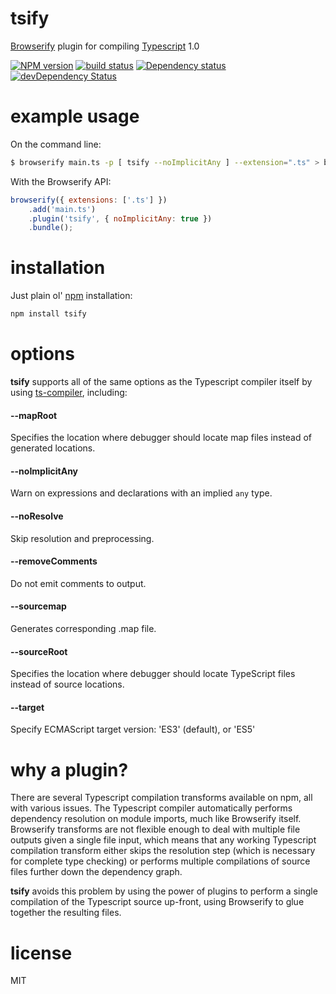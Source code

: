 # tsify

[Browserify](http://browserify.org/) plugin for compiling [Typescript](http://www.typescriptlang.org/) 1.0

[![NPM version](https://badge.fury.io/js/tsify.png)](http://badge.fury.io/js/tsify)
[![build status](https://secure.travis-ci.org/smrq/tsify.png)](http://travis-ci.org/smrq/tsify)
[![Dependency status](https://david-dm.org/smrq/tsify.png)](https://david-dm.org/smrq/tsify) [![devDependency Status](https://david-dm.org/smrq/tsify/dev-status.png)](https://david-dm.org/smrq/tsify#info=devDependencies)



# example usage

On the command line:

``` sh
$ browserify main.ts -p [ tsify --noImplicitAny ] --extension=".ts" > bundle.js
```

With the Browserify API:

``` js
browserify({ extensions: ['.ts'] })
    .add('main.ts')
    .plugin('tsify', { noImplicitAny: true })
    .bundle();
```

# installation

Just plain ol' [npm](https://npmjs.org/) installation:

``` sh
npm install tsify
```

# options

**tsify** supports all of the same options as the Typescript compiler itself by using [ts-compiler](https://github.com/jedmao/ts-compiler), including:

#### --mapRoot

Specifies the location where debugger should locate map files instead of generated locations.

#### --noImplicitAny

Warn on expressions and declarations with an implied `any` type.

#### --noResolve

Skip resolution and preprocessing.

#### --removeComments

Do not emit comments to output.

#### --sourcemap

Generates corresponding .map file.

#### --sourceRoot

Specifies the location where debugger should locate TypeScript files instead of source locations.

#### --target

Specify ECMAScript target version: 'ES3' (default), or 'ES5'

# why a plugin?

There are several Typescript compilation transforms available on npm, all with various issues.  The Typescript compiler automatically performs dependency resolution on module imports, much like Browserify itself.  Browserify transforms are not flexible enough to deal with multiple file outputs given a single file input, which means that any working Typescript compilation transform either skips the resolution step (which is necessary for complete type checking) or performs multiple compilations of source files further down the dependency graph.

**tsify** avoids this problem by using the power of plugins to perform a single compilation of the Typescript source up-front, using Browserify to glue together the resulting files.

# license

MIT
